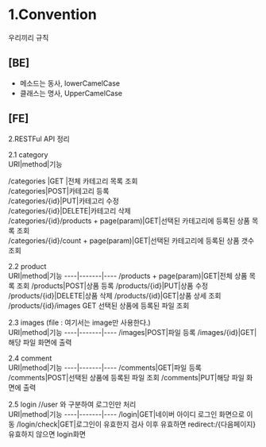 1.Convention
=============
 우리끼리 규칙

## [BE]
* 메소드는 동사, lowerCamelCase
* 클래스는 명사, UpperCamelCase

## [FE]
2.RESTFul API 정리


2.1 category  
URI|method|기능  

/categories |GET |전체 카테고리 목록 조회  
/categories|POST|카테고리 등록  
/categories/{id}|PUT|카테고리 수정  
/categories/{id}|DELETE|카테고리 삭제  
/categories/{id}/products + page(param)|GET|선택된 카테고리에 등록된 상품 목록 조회  
/categories/{id}/count + page(param)|GET|선택된 카테고리에 등록된 상품 갯수 조회  


2.2 product  
URI|method|기능
----|-------|----
/products + page(param)|GET|전체 상품 목록 조회
/products|POST|상품 등록
/products/{id}|PUT|상품 수정
/products/{id}|DELETE|상품 삭제
/products/{id}|GET|상품 상세 조회
/products/{id}/images
GET
선택된 상품에 등록된 파일 조회

2.3 images (file : 여기서는 image만 사용한다.)  
URI|method|기능
----|-------|----
/images|POST|파일 등록
/images/{id}|GET|해당 파일 화면에 출력

2.4 comment   
URI|method|기능
----|-------|----
/comments|GET|파일 등록
/comments|POST|선택된 상품에 등록된 파일 조회
/comments|PUT|해당 파일 화면에 출력

2.5 login //user 와 구분하여 로그인만 처리  
URI|method|기능
----|-------|----
/login|GET|네이버 아이디 로그인 화면으로 이동
/login/check|GET|로그인이 유효한지 검사 이후 유효하면 redirect:/{다음페이지}  유효하지 않으면 login화면

